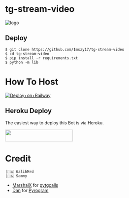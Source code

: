 # tg-stream-video

![logo](https://telegra.ph/file/824cba85b5b820fcd7dcd.jpg)
## Deploy
```
$ git clone https://github.com/Imszy17/tg-stream-video
$ cd tg-stream-video
$ pip install -r requirements.txt
$ python -m lib
```
# How To Host 
[![Deploy+on+Railway](https://railway.app/button.svg)](https://railway.app/new/template?template=https://github.com/Imszy17/tg-stream-video&envs=API_ID,API_HASH,BOT_TOKEN,SESSION_NAME,USERNAME_BOT)

## Heroku Deploy
The easiest way to deploy this Bot is via Heroku.

<p align="left"><a href="https://heroku.com/deploy?template=https://github.com/rakaanjay/g"> <img src="https://img.shields.io/badge/Deploy%20To%20Heroku-black?style=for-the-badge&logo=heroku" width="220" height="38.45"/></a></p>



# Credit
```
|🇮🇩 GalihMrd
|🇮🇳 Sammy
```
- [MarshalX](https://github.com/MarshalX) for [pytgcalls](https://github.com/MarshalX/tgcalls)
- [Dan](https://github.com/delivrance) for [Pyrogram](https://github.com/pyrogram/pyrogram)


